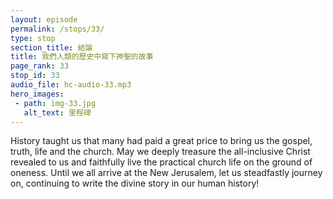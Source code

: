 ```yaml
---
layout: episode
permalink: /stops/33/
type: stop
section_title: 結論
title: 我們人類的歷史中寫下神聖的故事
page_rank: 33
stop_id: 33
audio_file: hc-audio-33.mp3
hero_images:
 - path: img-33.jpg
   alt_text: 里程碑
---
```


History taught us that many had paid a great price to bring us the gospel, truth, life and the church. May we deeply treasure the all-inclusive Christ revealed to us and faithfully live the practical church life on the ground of oneness. Until we all arrive at the New Jerusalem, let us steadfastly journey on, continuing to write the divine story in our human history!

<!---
title: 里程碑

歷史教導我們歷世歷代許多愛基督的人付出極大的代價把福音、真理、生命和召會帶給我們。今天，願我們深深寶貴向我們所啟示的這位包羅萬有的基督，且在合一的立場上忠信活出實際的召會生活，直到我們都達到新耶路撒冷。願我們堅定持續往前，繼續在我們人類的歷史中寫下神聖的故事！
--->

<!--- TRANSCRIPT
Dear brothers and sisters, history taught us that many lovers of Christ throughout the centuries had paid a great price to bring us the gospel, truth, life and the church. Today, may we deeply treasure the all-inclusive Christ revealed to us and faithfully live the practical church life on the ground of oneness. Until we all arrive at the New Jerusalem, let us steadfastly journey on, continuing to write the divine story in our human history!

Please enjoy the rest of the History Center by looking at the various photos on the walls and the collection of memorabilia on the shelves. Each item and picture holds a piece of the rich history and legacy of the Church in Manila. 

Thank you for joining us in this journey.

親愛的弟兄姊妹，歷史教導我們歷世歷代許多愛基督的人付出極大的代價把福音、真理、生命和召會帶給我們。今天，願我們深深珍惜向我們所啟示的這位包羅萬有的基督，且在合一的立場上忠信活出實際的召會生活。願我們堅定持續往前，繼續在我們人類的歷史中寫下神聖的故事, 直到我們都達到新耶路撒冷!

請繼續觀看牆上的照片以及架子裏所擺示的珍貴遺物。每一件東西和每一張照片皆顯示馬尼拉召會豐富的歷史和遺產。感謝你們參加這次的旅程。

-->